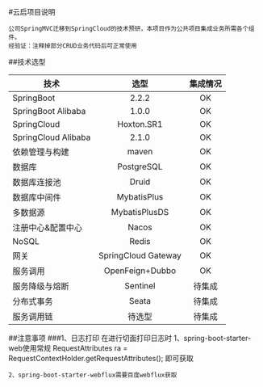 #云启项目说明

    公司SpringMVC迁移到SpringCloud的技术预研，本项目作为公共项目集成业务所需各个组件。
    经验证：注释掉部分CRUD业务代码后可正常使用

##技术选型

| 技术      | 选型     | 集成情况     | 
| ---------- | :-----------:  | :-----------:  |
| SpringBoot               | 2.2.2     |OK     |
| SpringBoot Alibaba            | 1.0.0     |OK     |
| SpringCloud               | Hoxton.SR1     |OK     |
| SpringCloud Alibaba               | 2.1.0     |OK     |
| 依赖管理与构建               | maven     |OK     |
| 数据库               | PostgreSQL     |OK     | 
| 数据库连接池               | Druid     |OK     |
| 数据库中间件           | MybatisPlus     |OK     |
| 多数据源              | MybatisPlusDS     |OK     |
| 注册中心&配置中心     | Nacos           |OK     |
| NoSQL       | Redis     |OK     |
| 网关       | SpringCloud Gateway     |OK     |
| 服务调用       | OpenFeign+Dubbo     |OK     |
| 服务降级与熔断       | Sentinel     |待集成     |
| 分布式事务       | Seata     |待集成     |
| 服务调用链       | 待选型     |待集成     |

##注意事项
###1、日志打印
    在进行切面打印日志时
    1、spring-boot-starter-web使用常规
        RequestAttributes ra = RequestContextHolder.getRequestAttributes();
    即可获取
    
    2、spring-boot-starter-webflux需要百度webflux获取
    
    
